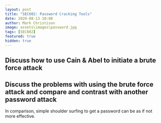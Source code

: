 ```yaml
---
layout: post
title: "SEC602: Password Cracking Tools"
date: 2020-08-13 10:08
author: Mark Christison
image: assets\images\password.jpg
tags: [SEC602]
featured: true
hidden: true
---
```


## Discuss how to use Cain & Abel to initiate a brute force attack

## Discuss the problems with using the brute force attack and compare and contrast with another password attack

In comparison, simple shoulder surfing to get a password can be as if not more effective.